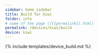 ```yaml
---
sidebar: home_sidebar
title: Build for kiwi
folder: info
# name of the page (/{{permalink}}.html)
permalink: /devices/kiwi/build
device: kiwi
---
```

{% include templates/device_build.md %}
